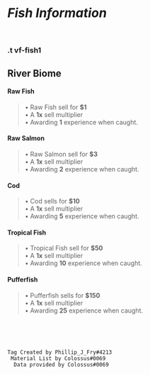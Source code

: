 # __***Fish Information***__<br><br>
### .t vf-fish1<br>
## River Biome<br>
#### ____Raw Fish____<br>
> • Raw Fish sell for __$1__<br>
> • A __1x__ sell multiplier<br>
> • Awarding __1__ experience when caught.<br>

#### ____Raw Salmon____<br>
> • Raw Salmon sell for __$3__<br>
> • A __1x__ sell multiplier<br>
> • Awarding __2__ experience when caught.<br>

#### ____Cod____<br>
> • Cod sells for __$10__<br>
> • A __1x__ sell multiplier<br>
> • Awarding __5__ experience when caught.<br>

#### ____Tropical Fish____<br>
> • Tropical Fish sell for __$50__<br>
> • A __1x__ sell multiplier<br>
> • Awarding __10__ experience when caught.<br>

#### ____Pufferfish____<br>
> • Pufferfish sells for __$150__<br>
> • A __1x__ sell multiplier<br>
> • Awarding __25__ experience when caught.<br>

<br><br><br>
  ```
Tag Created by Phillip_J_Fry#4213
   Material List by Colossus#0069
    Data provided by Colossus#0069
```
